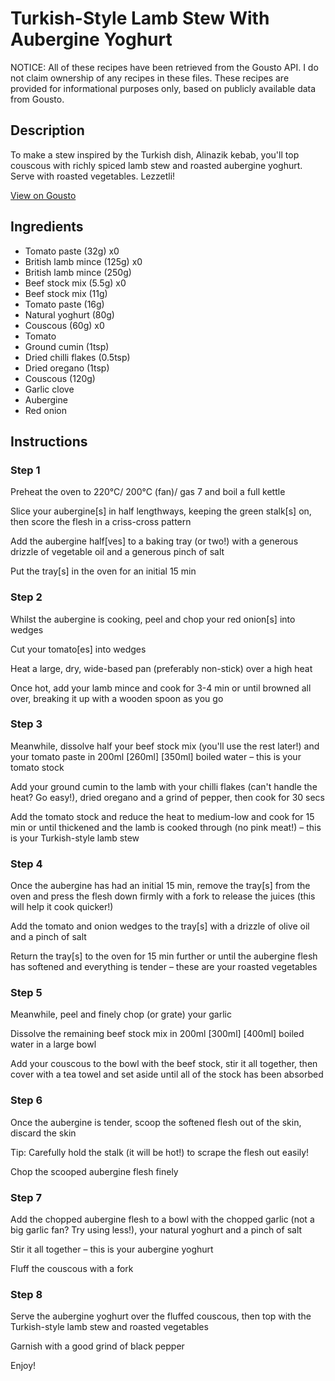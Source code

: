 # Turkish-Style Lamb Stew With Aubergine Yoghurt

NOTICE: All of these recipes have been retrieved from the Gousto API. I do not claim ownership of any recipes in these files. These recipes are provided for informational purposes only, based on publicly available data from Gousto.

## Description

To make a stew inspired by the Turkish dish, Alinazik kebab, you'll top couscous with richly spiced lamb stew and roasted aubergine yoghurt. Serve with roasted vegetables. Lezzetli! 

[View on Gousto](https://www.gousto.co.uk/recipes/cookbook/turkish-lamb-stew-aubergine-yoghurt)

## Ingredients

- Tomato paste (32g) x0
- British lamb mince (125g) x0
- British lamb mince (250g)
- Beef stock mix (5.5g) x0
- Beef stock mix (11g)
- Tomato paste (16g)
- Natural yoghurt (80g)
- Couscous (60g) x0
- Tomato
- Ground cumin (1tsp)
- Dried chilli flakes (0.5tsp)
- Dried oregano (1tsp)
- Couscous (120g)
- Garlic clove
- Aubergine
- Red onion

## Instructions


### Step 1

Preheat the oven to 220°C/ 200°C (fan)/ gas 7 and boil a full kettle

Slice your aubergine[s] in half lengthways, keeping the green stalk[s] on, then score the flesh in a criss-cross pattern

Add the aubergine half[ves] to a baking tray (or two!) with a generous drizzle of vegetable oil and a generous pinch of salt

Put the tray[s] in the oven for an initial 15 min


### Step 2

Whilst the aubergine is cooking, peel and chop your red onion[s] into wedges

Cut your tomato[es] into wedges

Heat a large, dry, wide-based pan (preferably non-stick) over a high heat

Once hot, add your lamb mince and cook for 3-4 min or until browned all over, breaking it up with a wooden spoon as you go


### Step 3

Meanwhile, dissolve half your beef stock mix (you'll use the rest later!) and your tomato paste in 200ml <span class="text-purple">[260ml]</span> <span class="text-danger">[350ml] </span>boiled water – this is your tomato stock

Add your ground cumin to the lamb with your chilli flakes (can't handle the heat? Go easy!), dried oregano and a grind of pepper, then cook for 30 secs

Add the tomato stock and reduce the heat to medium-low and cook for 15 min or until thickened and the lamb is cooked through (no pink meat!) – this is your Turkish-style lamb stew


### Step 4

Once the aubergine has had an initial 15 min, remove the tray[s] from the oven and press the flesh down firmly with a fork to release the juices (this will help it cook quicker!)

Add the tomato and onion wedges to the tray[s] with a drizzle of olive oil and a pinch of salt

Return the tray[s] to the oven for 15 min further or until the aubergine flesh has softened and everything is tender – these are your roasted vegetables


### Step 5

Meanwhile, peel and finely chop (or grate) your garlic

Dissolve the remaining beef stock mix in 200ml <span class="text-purple">[300ml]</span> <span class="text-danger">[400ml]</span> boiled water in a large bowl

Add your couscous to the bowl with the beef stock, stir it all together, then cover with a tea towel and set aside until all of the stock has been absorbed


### Step 6

Once the aubergine is tender, scoop the softened flesh out of the skin, discard the skin

Tip: Carefully hold the stalk (it will be hot!) to scrape the flesh out easily!

Chop the scooped aubergine flesh finely


### Step 7

Add the chopped aubergine flesh to a bowl with the chopped garlic (not a big garlic fan? Try using less!), your natural yoghurt and a pinch of salt

Stir it all together – this is your aubergine yoghurt

Fluff the couscous with a fork

### Step 8

Serve the aubergine yoghurt over the fluffed couscous, then top with the Turkish-style lamb stew and roasted vegetables

Garnish with a good grind of black pepper

Enjoy!

